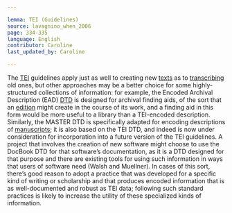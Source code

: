 ```yaml
---

lemma: TEI (Guidelines)
source: lavagnino_when_2006
page: 334-335
language: English
contributor: Caroline
last_updated_by: Caroline

---
```


The [TEI](TEI.html) guidelines apply just as well to creating new [texts](text.html) as to [transcribing](transcription.html) old ones, but other approaches may be a better choice for some highly-structured collections of information: for example, the Encoded Archival Description (EAD) [DTD](DTD.html) is designed for archival finding aids, of the sort that an [edition](editionScholarly.html) might create in the course of its work, and a finding aid in this form would be more useful to a library than a TEI-encoded description. Similarly, the MASTER DTD is specifically adapted for encoding descriptions of [manuscripts](manuscript.html); it is also based on the TEI DTD, and indeed is now under consideration for incorporation into a future version of the TEI guidelines. A project that involves the creation of new software might choose to use the DocBook DTD for that software’s documentation, as it is a DTD designed for that purpose and there are existing tools for using such information in ways that users of software need (Walsh and Muellner). In cases of this sort, there’s good reason to adopt a practice that was developed for a specific kind of writing or scholarship and that produces encoded information that is as well-documented and robust as TEI data; following such standard practices is likely to increase the utility of these specialized kinds of information.
